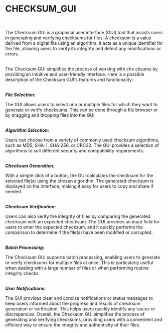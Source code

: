 # CHECKSUM_GUI
<br>

The Checksum GUI is a graphical user interface (GUI) tool that assists users in generating and verifying checksums for files. A checksum is a value derived from a digital file using an algorithm. It acts as a unique identifier for the file, allowing users to verify its integrity and detect any modifications or errors.
<br><br>

The Checksum GUI simplifies the process of working with che
cksums by providing an intuitive and user-friendly interface. Here is a possible description of the Checksum GUI's features and functionality:
<br><br>

<i> <b> File Selection:</b> </i>

The GUI allows users to select one or multiple files for which they want to generate or verify checksums. This can be done through a file browser or by dragging and dropping files into the GUI.
<br><br>

<i> <b> Algorithm Selection: </b> </i>

Users can choose from a variety of commonly used checksum algorithms, such as MD5, SHA-1, SHA-256, or CRC32. The GUI provides a  selection of algorithms to suit different security and compatibility requirements.
<br><br>

<i> <b> Checksum Generation: </b> </i>

With a simple click of a button, the GUI calculates the checksum for the selected file(s) using the chosen algorithm. The generated checksum is displayed on the interface, making it easy for users to copy and share if needed.
<br>
<br>

<i> <b> Checksum Verification: </b> </i>

Users can also verify the integrity of files by comparing the generated checksum with an expected checksum. The GUI provides an input field for users to enter the expected checksum, and it quickly performs the comparison to determine if the file(s) have been modified or corrupted.
<br><br>

<i> <b> Batch Processing: </b> </i>

The Checksum GUI supports batch processing, enabling users to generate or verify checksums for multiple files at once. This is particularly useful when dealing with a large number of files or when performing routine integrity checks.
<br><br>

<i> <b> User Notifications: </b> </i>

The GUI provides clear and concise notifications or status messages to keep users informed about the progress and results of checksum generation or verification. This helps users quickly identify any issues or discrepancies.
Overall, the Checksum GUI simplifies the process of generating and verifying checksums, providing users with a convenient and efficient way to ensure the integrity and authenticity of their files.
<br><br>
